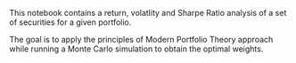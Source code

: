 This notebook contains a return, volatlity and Sharpe Ratio analysis of a set of securities for a given portfolio. 

The goal is to apply the principles of Modern Portfolio Theory approach while running a Monte Carlo simulation to obtain the optimal weights.
